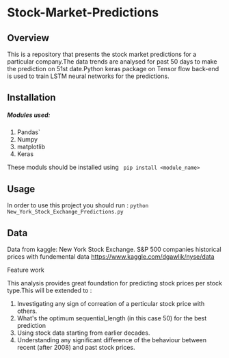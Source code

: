 # Stock-Market-Predictions

Overview
---------------------
This is a repository that presents the stock market predictions for a particular company.The data trends are analysed for past 50 days to make the prediction on 51st date.Python keras package on Tensor flow back-end is used to train LSTM neural networks for the predictions.

Installation 
----------------------

##### Modules used:

1.  Pandas`
2.  Numpy
3.  matplotlib
4.  Keras

These moduls should be installed using ` pip install <module_name>`

Usage
----------------------
In order to use this project you should run :
`python New_York_Stock_Exchange_Predictions.py`

Data
----------------------
Data from kaggle:
New York Stock Exchange.
S&P 500 companies historical prices with fundemental data
https://www.kaggle.com/dgawlik/nyse/data


Feature work

This analysis provides great foundation for predicting stock prices per stock type.This will be extended to :
 
1.  Investigating any sign of correation of a perticular stock price with others.
2.  What's the optimum sequential_length (in this case 50) for the best prediction
3.  Using stock data starting from earlier decades.
4.  Understanding any significant difference of the behaviour between recent (after 2008)  and past stock prices.
